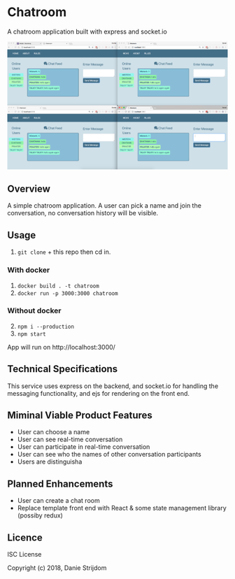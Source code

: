 # Chatroom

A chatroom application built with express and socket.io

<img src="/example.png" alt='example.png'>

## Overview

A simple chatroom application. A user can pick a name and join the conversation, no conversation history will be visible.

## Usage

1. `git clone` + this repo then cd in.

### With docker

1. `docker build . -t chatroom`
2. `docker run -p 3000:3000 chatroom`

### Without docker

2. `npm i --production`
3. `npm start`

App will run on http://localhost:3000/

## Technical Specifications

This service uses express on the backend, and socket.io for handling the messaging functionality, and ejs for rendering on the front end.

## Miminal Viable Product Features

- User can choose a name
- User can see real-time conversation
- User can participate in real-time conversation
- User can see who the names of other conversation participants
- Users are distinguisha

## Planned Enhancements

- User can create a chat room
- Replace template front end with React & some state management library (possiby redux)

## Licence

ISC License

Copyright (c) 2018, Danie Strijdom
